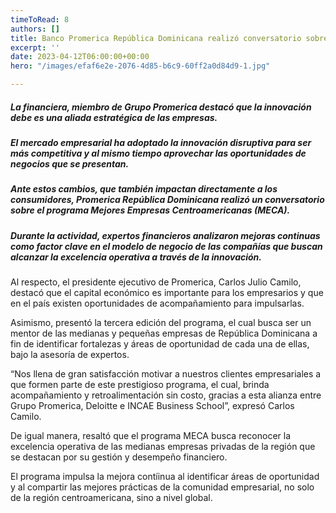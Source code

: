 ```yaml
---
timeToRead: 8
authors: []
title: Banco Promerica República Dominicana realizó conversatorio sobre programa MECA
excerpt: ''
date: 2023-04-12T06:00:00+00:00
hero: "/images/efaf6e2e-2076-4d85-b6c9-60ff2a0d84d9-1.jpg"

---
```

##### La financiera, miembro de Grupo Promerica destacó que la innovación debe es una aliada estratégica de las empresas.

##### El mercado empresarial ha adoptado la innovación disruptiva para ser más competitiva y al mismo tiempo aprovechar las oportunidades de negocios que se presentan.

##### Ante estos cambios, que también impactan directamente a los consumidores, Promerica República Dominicana realizó un conversatorio sobre el programa Mejores Empresas Centroamericanas (MECA).

##### Durante la actividad, expertos financieros analizaron mejoras continuas como factor clave en el modelo de negocio de las compañías que buscan alcanzar la excelencia operativa a través de la innovación.

Al respecto, el presidente ejecutivo de Promerica, Carlos Julio Camilo, destacó que el capital económico es importante para los empresarios y que en el país existen oportunidades de acompañamiento para impulsarlas.

Asimismo, presentó la tercera edición del programa, el cual busca ser un mentor de las medianas y pequeñas empresas de República Dominicana a fin de identificar fortalezas y áreas de oportunidad de cada una de ellas, bajo la asesoría de expertos.

“Nos llena de gran satisfacción motivar a nuestros clientes empresariales a que formen parte de este prestigioso programa, el cual, brinda acompañamiento y retroalimentación sin costo, gracias a esta alianza entre Grupo Promerica, Deloitte e INCAE Business School”, expresó Carlos Camilo.

De igual manera, resaltó que el programa MECA busca reconocer la excelencia operativa de las medianas empresas privadas de la región que se destacan por su gestión y desempeño financiero.

El programa impulsa la mejora contíinua al identificar áreas de oportunidad y al compartir las mejores prácticas de la comunidad empresarial, no solo de la región centroamericana, sino a nivel global.